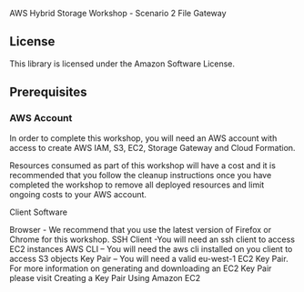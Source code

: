 AWS Hybrid Storage Workshop - Scenario 2 File Gateway

## License

This library is licensed under the Amazon Software License.

## Prerequisites

### AWS Account

In order to complete this workshop, you will need an AWS account with access to create AWS IAM, S3, EC2, Storage Gateway and Cloud Formation.

Resources consumed as part of this workshop will have a cost and it is recommended that you follow the cleanup instructions once you have completed the workshop to remove all deployed resources and limit ongoing costs to your AWS account.

Client Software

Browser - We recommend that you use the latest version of Firefox or Chrome for this workshop.
SSH Client -You will need an ssh client to access EC2 instances
AWS CLI – You will need the aws cli installed on you client to access S3 objects
Key Pair – You will need a valid eu-west-1 EC2 Key Pair. For more information on generating and downloading an EC2 Key Pair please visit Creating a Key Pair Using Amazon EC2
